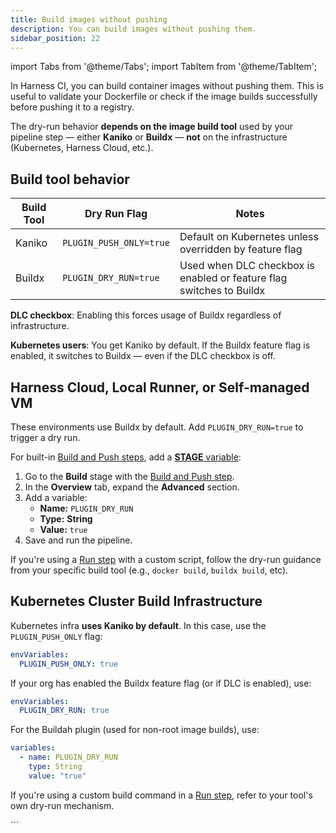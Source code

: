 ```yaml
---
title: Build images without pushing
description: You can build images without pushing them.
sidebar_position: 22
---
```


import Tabs from '@theme/Tabs';
import TabItem from '@theme/TabItem';

In Harness CI, you can build container images without pushing them. This is useful to validate your Dockerfile or check if the image builds successfully before pushing it to a registry.

The dry-run behavior **depends on the image build tool** used by your pipeline step — either **Kaniko** or **Buildx** — **not** on the infrastructure (Kubernetes, Harness Cloud, etc.).

## Build tool behavior

| Build Tool | Dry Run Flag           | Notes                                                                 |
|------------|------------------------|-----------------------------------------------------------------------|
| Kaniko     | `PLUGIN_PUSH_ONLY=true`  | Default on Kubernetes unless overridden by feature flag              |
| Buildx     | `PLUGIN_DRY_RUN=true`  | Used when DLC checkbox is enabled or feature flag switches to Buildx |

**DLC checkbox**: Enabling this forces usage of Buildx regardless of infrastructure.

**Kubernetes users**: You get Kaniko by default. If the Buildx feature flag is enabled, it switches to Buildx — even if the DLC checkbox is off.

## Harness Cloud, Local Runner, or Self-managed VM

These environments use Buildx by default. Add `PLUGIN_DRY_RUN=true` to trigger a dry run.

<Tabs>
<TabItem value="builtin" label="Built-in Build and Push steps" default>

For built-in [Build and Push steps](/docs/category/build-and-push), add a [**STAGE** variable](/docs/platform/pipelines/add-a-stage/#stage-variables):

1. Go to the **Build** stage with the [Build and Push step](/docs/category/build-and-push).
2. In the **Overview** tab, expand the **Advanced** section.
3. Add a variable:
   * **Name:** `PLUGIN_DRY_RUN`
   * **Type:** **String**
   * **Value:** `true`
4. Save and run the pipeline.

</TabItem>
<TabItem value="run" label="Run step">

If you're using a [Run step](/docs/continuous-integration/use-ci/run-step-settings) with a custom script, follow the dry-run guidance from your specific build tool (e.g., `docker build`, `buildx build`, etc).

</TabItem>
</Tabs>

## Kubernetes Cluster Build Infrastructure

<Tabs>
<TabItem value="builtin" label="Built-in Build and Push steps" default>

Kubernetes infra **uses Kaniko by default**. In this case, use the `PLUGIN_PUSH_ONLY` flag:

```yaml
envVariables:
  PLUGIN_PUSH_ONLY: true
```

If your org has enabled the Buildx feature flag (or if DLC is enabled), use:

```yaml
envVariables:
  PLUGIN_DRY_RUN: true
```

</TabItem>
<TabItem value="buildah" label="Buildah plugin (Plugin step)">

For the Buildah plugin (used for non-root image builds), use:

```yaml
variables:
  - name: PLUGIN_DRY_RUN
    type: String
    value: "true"
```

</TabItem>
<TabItem value="run" label="Run step">

If you're using a custom build command in a [Run step](/docs/continuous-integration/use-ci/run-step-settings), refer to your tool's own dry-run mechanism.

</TabItem>
</Tabs>
```